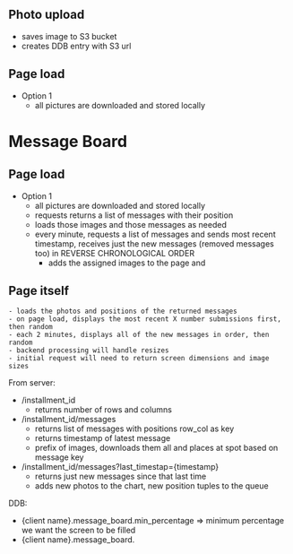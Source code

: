 ## Photo upload

- saves image to S3 bucket
- creates DDB entry with S3 url

## Page load

- Option 1
  - all pictures are downloaded and stored locally

# Message Board

## Page load

- Option 1
  - all pictures are downloaded and stored locally
  - requests returns a list of messages with their position
  - loads those images and those messages as needed
  - every minute, requests a list of messages and sends most recent timestamp, receives just the new messages (removed messages too) in REVERSE CHRONOLOGICAL ORDER
    - adds the assigned images to the page and

## Page itself

    - loads the photos and positions of the returned messages
    - on page load, displays the most recent X number submissions first, then random
    - each 2 minutes, displays all of the new messages in order, then random
    - backend processing will handle resizes
    - initial request will need to return screen dimensions and image sizes

From server:

- /installment_id
  - returns number of rows and columns
- /installment_id/messages
  - returns list of messages with positions row_col as key
  - returns timestamp of latest message
  - prefix of images, downloads them all and places at spot based on message key
- /installment_id/messages?last_timestap={timestamp}
  - returns just new messages since that last time
  - adds new photos to the chart, new position tuples to the queue

DDB:

- {client name}.message_board.min_percentage => minimum percentage we want the screen to be filled
- {client name}.message_board.
